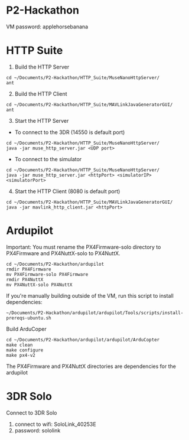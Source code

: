 # P2-Hackathon
VM password: applehorsebanana
# HTTP Suite
1. Build the HTTP Server
```
cd ~/Documents/P2-Hackathon/HTTP_Suite/MuseNanoHttpServer/
ant
```
2. Build the HTTP Client
```
cd ~/Documents/P2-Hackathon/HTTP_Suite/MAVLinkJavaGeneratorGUI/
ant
```
3. Start the HTTP Server

  * To connect to the 3DR (14550 is default port)
```
cd ~/Documents/P2-Hackathon/HTTP_Suite/MuseNanoHttpServer/
java -jar muse_http_server.jar <UDP port>
```
  * To connect to the simulator
```
cd ~/Documents/P2-Hackathon/HTTP_Suite/MuseNanoHttpServer/
java -jar muse_http_server.jar <httpPort> <simulatorIP> <simulatorPort>
```
4. Start the HTTP Client (8080 is default port)
```
cd ~/Documents/P2-Hackathon/HTTP_Suite/MAVLinkJavaGeneratorGUI/
java -jar mavlink_http_client.jar <httpPort>
```

# Ardupilot

Important: You must rename the PX4Firmware-solo directory to PX4Firmware and PX4NuttX-solo to PX4NuttX.
```
cd ~/Documents/P2-Hackathon/ardupilot
rmdir PX4Firmware
mv PX4Firmware-solo PX4Firmware
rmdir PX4NuttX
mv PX4NuttX-solo PX4NuttX
```
If you're manually building outside of the VM, run this script to install dependencies: 

`~/Documents/P2-Hackathon/ardupilot/ardupilot/Tools/scripts/install-prereqs-ubuntu.sh`

Build ArduCoper
```
cd ~/Documents/P2-Hackathon/ardupilot/ardupilot/ArduCopter
make clean
make configure
make px4-v2
```
The PX4Firmware and PX4NuttX directories are dependencies for the ardupilot

# 3DR Solo 
Connect to 3DR Solo
1. connect to wifi:  SoloLink_40253E  
2. password: sololink
